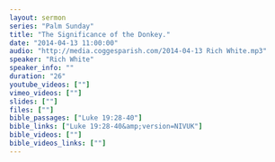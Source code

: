 ```yaml
---
layout: sermon
series: "Palm Sunday"
title: "The Significance of the Donkey."
date: "2014-04-13 11:00:00"
audio: "http://media.coggesparish.com/2014-04-13 Rich White.mp3"
speaker: "Rich White"
speaker_info: ""
duration: "26"
youtube_videos: [""]
vimeo_videos: [""]
slides: [""]
files: [""]
bible_passages: ["Luke 19:28-40"]
bible_links: ["Luke 19:28-40&amp;version=NIVUK"]
bible_videos: [""]
bible_videos_links: [""]
---
```

